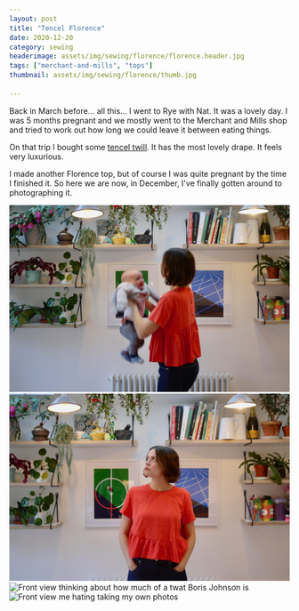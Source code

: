 ```yaml
---
layout: post
title: "Tencel Florence"
date: 2020-12-20
category: sewing
headerimage: assets/img/sewing/florence/florence.header.jpg
tags: ["merchant-and-mills", "tops"]
thumbnail: assets/img/sewing/florence/thumb.jpg

---
```


Back in March before... all this... I went to Rye with Nat. It was a lovely day. I was 5 months pregnant and we mostly went to the Merchant and Mills shop and tried to work out how long we could leave it between eating things.

On that trip I bought some [tencel twill](https://merchantandmills.com/store/cloth/sustainable/tencel/tencel-twill-aperitivo/). It has the most lovely drape. It feels very luxurious.

I made another Florence top, but of course I was quite pregnant by the time I finished it. So here we are now, in December, I've finally gotten around to photographing it.


![Me with blurry baby](/assets/img/sewing/florence/florence.2.jpg)
![Front view](/assets/img/sewing/florence/florence.3.jpg)
![Front view thinking about how much of a twat Boris Johnson is](/assets/img/sewing/florence/florence.4.jpg)
![Front view me hating taking my own photos](/assets/img/sewing/florence/florence.5.jpg)

